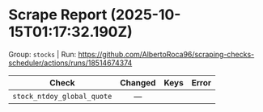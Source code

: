 # Scrape Report (2025-10-15T01:17:32.190Z)

Group: `stocks`  |  Run: https://github.com/AlbertoRoca96/scraping-checks-scheduler/actions/runs/18514674374

| Check | Changed | Keys | Error |
|---|:---:|:--|:--|
| `stock_ntdoy_global_quote` | — |  |  |
